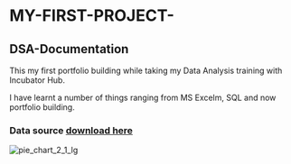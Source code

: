 # MY-FIRST-PROJECT-
## DSA-Documentation
This my first portfolio building while taking my Data Analysis training with Incubator Hub.

I have learnt a number of things ranging from MS Excelm, SQL and now portfolio building.
### Data source [download here](https://www.markdownguide.org/cheat-sheet/)


![pie_chart_2_1_lg](https://github.com/user-attachments/assets/96aaf241-8ce3-492e-a2b6-6514b5839359)

